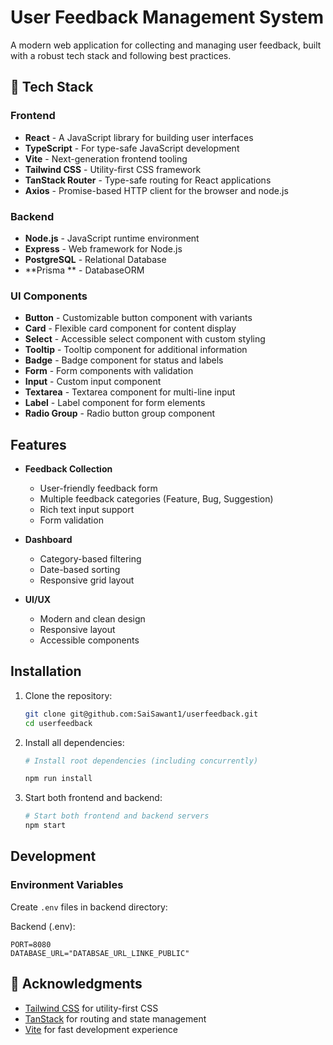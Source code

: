 # User Feedback Management System

A modern web application for collecting and managing user feedback, built with a robust tech stack and following best practices.

## 🚀 Tech Stack

### Frontend
- **React** - A JavaScript library for building user interfaces
- **TypeScript** - For type-safe JavaScript development
- **Vite** - Next-generation frontend tooling
- **Tailwind CSS** - Utility-first CSS framework
- **TanStack Router** - Type-safe routing for React applications
- **Axios** - Promise-based HTTP client for the browser and node.js

### Backend
- **Node.js** - JavaScript runtime environment
- **Express** - Web framework for Node.js
- **PostgreSQL** - Relational Database
- **Prisma ** - DatabaseORM


### UI Components
- **Button** - Customizable button component with variants
- **Card** - Flexible card component for content display
- **Select** - Accessible select component with custom styling
- **Tooltip** - Tooltip component for additional information
- **Badge** - Badge component for status and labels
- **Form** - Form components with validation
- **Input** - Custom input component
- **Textarea** - Textarea component for multi-line input
- **Label** - Label component for form elements
- **Radio Group** - Radio button group component

##  Features

- **Feedback Collection**
  - User-friendly feedback form
  - Multiple feedback categories (Feature, Bug, Suggestion)
  - Rich text input support
  - Form validation

- **Dashboard**
  - Category-based filtering
  - Date-based sorting
  - Responsive grid layout

- **UI/UX**
  - Modern and clean design
  - Responsive layout
  - Accessible components

##  Installation

1. Clone the repository:
   ```bash
   git clone git@github.com:SaiSawant1/userfeedback.git
   cd userfeedback
   ```

2. Install all dependencies:
   ```bash
   # Install root dependencies (including concurrently)

   npm run install
   ```

3. Start both frontend and backend:
   ```bash
   # Start both frontend and backend servers
   npm start
   ```


##  Development

### Environment Variables

Create `.env` files in backend directory:

Backend (.env):
```env
PORT=8080
DATABASE_URL="DATABSAE_URL_LINKE_PUBLIC"
```

## 🙏 Acknowledgments

- [Tailwind CSS](https://tailwindcss.com/) for utility-first CSS
- [TanStack](https://tanstack.com/) for routing and state management
- [Vite](https://vitejs.dev/) for fast development experience 
